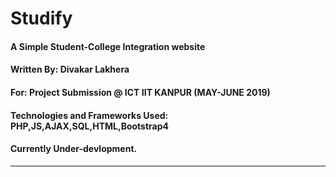 # Studify
#### A Simple Student-College Integration website<br>
#### Written By: Divakar Lakhera <br>
#### For: Project Submission @ ICT IIT KANPUR (MAY-JUNE 2019) <br>
#### Technologies and Frameworks Used: PHP,JS,AJAX,SQL,HTML,Bootstrap4
#### Currently Under-devlopment.
---

